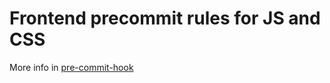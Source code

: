 # Frontend precommit rules for JS and CSS

More info in [pre-commit-hook](https://github.com/nlf/precommit-hook)
